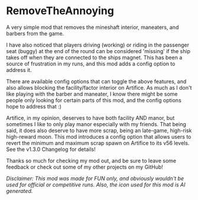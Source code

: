 # RemoveTheAnnoying
A very simple mod that removes the mineshaft interior, maneaters, and barbers from the game.

I have also noticed that players driving (working) or riding in the passenger seat (buggy) at the end of the round can be considered 'missing' if the ship takes off when they are connected to the ships magnet. This has been a source of frustration in my runs, and this mod adds a config option to address it. 

There are available config options that can toggle the above features, and also allows blocking the facility/factor interior on Artifice. As much as I don't like playing with the barber and maneater, I know there might be some people only looking for certain parts of this mod, and the config options hope to address that :)

Artifice, in my opinion, deserves to have both facility AND manor, but sometimes I like to only play manor especially with my friends. That being said, it does also deserve to have more scrap, being an late-game, high-risk high-reward moon. This mod introduces a config option that allows users to revert the minimum and maximum scrap spawn on Artifice to its v56 levels. See the v1.3.0 Changelog for details!

Thanks so much for checking my mod out, and be sure to leave some feedback or check out some of my other projects on my GitHub!

*Disclaimer: This mod was made for FUN only, and obviously wouldn't be used for official or competitive runs. Also, the icon used for this mod is AI generated.*